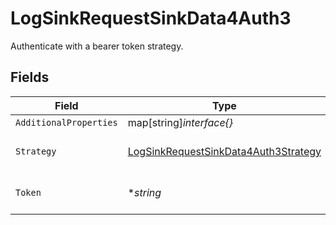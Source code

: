 # LogSinkRequestSinkData4Auth3

Authenticate with a bearer token strategy.


## Fields

| Field                                                                                               | Type                                                                                                | Required                                                                                            | Description                                                                                         | Example                                                                                             |
| --------------------------------------------------------------------------------------------------- | --------------------------------------------------------------------------------------------------- | --------------------------------------------------------------------------------------------------- | --------------------------------------------------------------------------------------------------- | --------------------------------------------------------------------------------------------------- |
| `AdditionalProperties`                                                                              | map[string]*interface{}*                                                                            | :heavy_minus_sign:                                                                                  | N/A                                                                                                 |                                                                                                     |
| `Strategy`                                                                                          | [LogSinkRequestSinkData4Auth3Strategy](../../models/shared/logsinkrequestsinkdata4auth3strategy.md) | :heavy_check_mark:                                                                                  | Bearer token authentication strategy.                                                               | bearer                                                                                              |
| `Token`                                                                                             | **string*                                                                                           | :heavy_minus_sign:                                                                                  | Token for bearer token authentication.                                                              | my-token                                                                                            |
